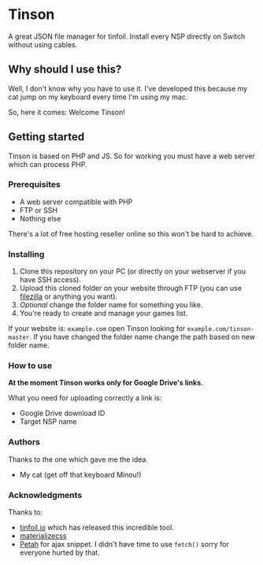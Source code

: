 # Tinson
A great JSON file manager for tinfoil. Install every NSP directly on Switch without using cables.

## Why should I use this?
Well, I don't know why you have to use it. I've developed this because my cat jump on my keyboard every time I'm using my mac. 

So, here it comes: Welcome Tinson!

## Getting started
Tinson is based on PHP and JS. So for working you must have a web server which can process PHP. 

### Prerequisites

 * A web server compatible with PHP
 * FTP or SSH
 * Nothing else

There's a lot of free hosting reseller online so this won't be hard to achieve.

### Installing

1. Clone this repository on your PC (or directly on your webserver if you have SSH access).
2. Upload this cloned folder on your website through FTP (you can use [filezilla](https://filezilla-project.org/) or anything you want).
3. _Optional_ change the folder name for something you like.
4. You're ready to create and manage your games list.

If your website is: `example.com` open Tinson looking for `example.com/tinson-master`. If you have changed the folder name change the path based on new folder name.

### How to use

**At the moment Tinson works only for Google Drive's links.** 

What you need for uploading correctly a link is: 
* Google Drive download ID
* Target NSP name

### Authors

Thanks to the one which gave me the idea.
* My cat (get off that keyboard Minou!)

### Acknowledgments

Thanks to: 
* [tinfoil.io](https://tinfoil.io/) which has released this incredible tool.
* [materializecss](http://materializecss.com)
* [Petah](https://stackoverflow.com/a/18078705) for ajax snippet. I didn't have time to use `fetch()` sorry for everyone hurted by that.
